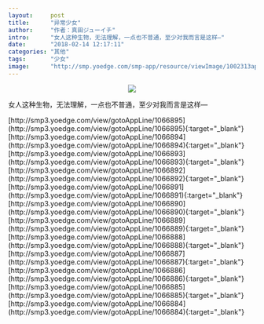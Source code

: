 ```yaml
---
layout:     post
title:      "异常少女"
author:     "作者：真田ジューイチ"
intro:      "女人这种生物，无法理解，一点也不普通，至少对我而言是这样—"
date:       "2018-02-14 12:17:11"
categories: "其他"
tags:       "少女"
image:      "http://smp.yoedge.com/smp-app/resource/viewImage/1002313appline.png"
---
```

<div style="text-align: center">
<p><img src="http://smp.yoedge.com/smp-app/resource/viewImage/1002313appline.png"/></p>
</div>
<p class="post-meta">
<span>女人这种生物，无法理解，一点也不普通，至少对我而言是这样—</span>
</p>
[http://smp3.yoedge.com/view/gotoAppLine/1066895](http://smp3.yoedge.com/view/gotoAppLine/1066895){:target="_blank"}
[http://smp3.yoedge.com/view/gotoAppLine/1066894](http://smp3.yoedge.com/view/gotoAppLine/1066894){:target="_blank"}
[http://smp3.yoedge.com/view/gotoAppLine/1066893](http://smp3.yoedge.com/view/gotoAppLine/1066893){:target="_blank"}
[http://smp3.yoedge.com/view/gotoAppLine/1066892](http://smp3.yoedge.com/view/gotoAppLine/1066892){:target="_blank"}
[http://smp3.yoedge.com/view/gotoAppLine/1066891](http://smp3.yoedge.com/view/gotoAppLine/1066891){:target="_blank"}
[http://smp3.yoedge.com/view/gotoAppLine/1066890](http://smp3.yoedge.com/view/gotoAppLine/1066890){:target="_blank"}
[http://smp3.yoedge.com/view/gotoAppLine/1066889](http://smp3.yoedge.com/view/gotoAppLine/1066889){:target="_blank"}
[http://smp3.yoedge.com/view/gotoAppLine/1066888](http://smp3.yoedge.com/view/gotoAppLine/1066888){:target="_blank"}
[http://smp3.yoedge.com/view/gotoAppLine/1066887](http://smp3.yoedge.com/view/gotoAppLine/1066887){:target="_blank"}
[http://smp3.yoedge.com/view/gotoAppLine/1066886](http://smp3.yoedge.com/view/gotoAppLine/1066886){:target="_blank"}
[http://smp3.yoedge.com/view/gotoAppLine/1066885](http://smp3.yoedge.com/view/gotoAppLine/1066885){:target="_blank"}
[http://smp3.yoedge.com/view/gotoAppLine/1066884](http://smp3.yoedge.com/view/gotoAppLine/1066884){:target="_blank"}


